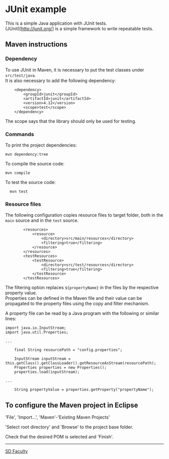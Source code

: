# JUnit example

This is a simple Java application with JUnit tests.  
(JUnit)[http://junit.org/] is a simple framework to write repeatable tests.


## Maven instructions

### Dependency 

To use JUnit in Maven, it is necessary to put the test classes under `src/test/java`.  
It is also necessary to add the following dependency:

```
    <dependency>
        <groupId>junit</groupId>
        <artifactId>junit</artifactId>
        <version>4.12</version>
        <scope>test</scope>
    </dependency> 
```

The scope says that the library should only be used for testing.

### Commands

To print the project dependencies:

```
mvn dependency:tree
```

To compile the source code:

```
mvn compile
```

To test the source code:

```
  mvn test
```

### Resource files

The following configuration copies resource files to target folder, both in the `main` source and in the `test` source.

```
        <resources>
            <resource>
                <directory>src/main/resources</directory>
                <filtering>true</filtering>
            </resource>
        </resources>
        <testResources>
            <testResource>
                <directory>src/test/resources</directory>
                <filtering>true</filtering>
            </testResource>
        </testResources>
```

The filtering option replaces `${propertyName}` in the files by the respective property value.  
Properties can be defined in the Maven file and their value can be propagated to the property files using the copy and filter mechanism.

A property file can be read by a Java program with the following or similar lines:

```
import java.io.InputStream;
import java.util.Properties;

...

    final String resourcePath = "config.properties";

    InputStream inputStream = this.getClass().getClassLoader().getResourceAsStream(resourcePath);	
    Properties properties = new Properties();
    properties.load(inputStream);

...

    String propertyValue = properties.getProperty("propertyName");
```


## To configure the Maven project in Eclipse

'File', 'Import...', 'Maven'-'Existing Maven Projects'

'Select root directory' and 'Browse' to the project base folder.

Check that the desired POM is selected and 'Finish'.


----

[SD Faculty](mailto:leic-sod@disciplinas.tecnico.ulisboa.pt)
